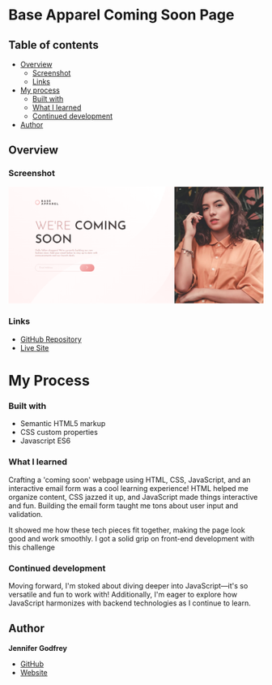 # Base Apparel Coming Soon Page

## Table of contents

- [Overview](#overview)
  - [Screenshot](#screenshot)
  - [Links](#links)
- [My process](#my-process)
  - [Built with](#built-with)
  - [What I learned](#what-i-learned)
  - [Continued development](#continued-development)
- [Author](#author)

## Overview

### Screenshot

![](./images/coming-soon.png)

### Links
- [GitHub Repository](https://github.com/jenieg/Coming-Soon-Design)
- [Live Site](https://jenieg.github.io/Coming-Soon-Design/)

# My Process

### Built with

  - Semantic HTML5 markup
  - CSS custom properties
  - Javascript ES6

### What I learned

  Crafting a 'coming soon' webpage using HTML, CSS, JavaScript, and an interactive email form was a cool learning experience! HTML helped me organize content, CSS jazzed it up, and JavaScript made things interactive and fun. Building the email form taught me tons about user input and validation.

It showed me how these tech pieces fit together, making the page look good and work smoothly. I got a solid grip on front-end development with this challenge

### Continued development

Moving forward, I'm stoked about diving deeper into JavaScript—it's so versatile and fun to work with!  Additionally, I'm eager to explore how JavaScript harmonizes with backend technologies as I continue to learn.

## Author
**Jennifer Godfrey**
- [GitHub](https://github.com/jenieg)
- [Website](https://jenie.netlify.app/)
